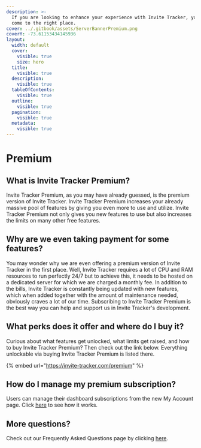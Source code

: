 ```yaml
---
description: >-
  If you are looking to enhance your experience with Invite Tracker, you have
  come to the right place.
cover: ../.gitbook/assets/ServerBannerPremium.png
coverY: -73.61153434145936
layout:
  width: default
  cover:
    visible: true
    size: hero
  title:
    visible: true
  description:
    visible: true
  tableOfContents:
    visible: true
  outline:
    visible: true
  pagination:
    visible: true
  metadata:
    visible: true
---
```


# Premium

## What is Invite Tracker Premium?

Invite Tracker Premium, as you may have already guessed, is the premium version of Invite Tracker. Invite Tracker Premium increases your already massive pool of features by giving you even more to use and utilize. Invite Tracker Premium not only gives you new features to use but also increases the limits on many other free features.

## Why are we even taking payment for some features?

You may wonder why we are even offering a premium version of Invite Tracker in the first place. Well, Invite Tracker requires a lot of CPU and RAM resources to run perfectly 24/7 but to achieve this, it needs to be hosted on a dedicated server for which we are charged a monthly fee. In addition to the bills, Invite Tracker is constantly being updated with new features, which when added together with the amount of maintenance needed, obviously craves a lot of our time. Subscribing to Invite Tracker Premium is the best way you can help and support us in Invite Tracker's development.

## What perks does it offer and where do I buy it?

Curious about what features get unlocked, what limits get raised, and how to buy Invite Tracker Premium? Then check out the link below. Everything unlockable via buying Invite Tracker Premium is listed there.

{% embed url="https://invite-tracker.com/premium" %}

## How do I manage my premium subscription?

Users can manage their dashboard subscriptions from the new My Account page. Click [here](dashboard/my-account.md) to see how it works.

## More questions?

Check out our Frequently Asked Questions page by clicking [here](https://invite-tracker.com/premium/#faq).
